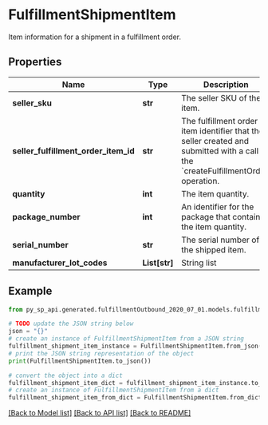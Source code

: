 # FulfillmentShipmentItem

Item information for a shipment in a fulfillment order.

## Properties

Name | Type | Description | Notes
------------ | ------------- | ------------- | -------------
**seller_sku** | **str** | The seller SKU of the item. | 
**seller_fulfillment_order_item_id** | **str** | The fulfillment order item identifier that the seller created and submitted with a call to the &#x60;createFulfillmentOrder&#x60; operation. | 
**quantity** | **int** | The item quantity. | 
**package_number** | **int** | An identifier for the package that contains the item quantity. | [optional] 
**serial_number** | **str** | The serial number of the shipped item. | [optional] 
**manufacturer_lot_codes** | **List[str]** | String list | [optional] 

## Example

```python
from py_sp_api.generated.fulfillmentOutbound_2020_07_01.models.fulfillment_shipment_item import FulfillmentShipmentItem

# TODO update the JSON string below
json = "{}"
# create an instance of FulfillmentShipmentItem from a JSON string
fulfillment_shipment_item_instance = FulfillmentShipmentItem.from_json(json)
# print the JSON string representation of the object
print(FulfillmentShipmentItem.to_json())

# convert the object into a dict
fulfillment_shipment_item_dict = fulfillment_shipment_item_instance.to_dict()
# create an instance of FulfillmentShipmentItem from a dict
fulfillment_shipment_item_from_dict = FulfillmentShipmentItem.from_dict(fulfillment_shipment_item_dict)
```
[[Back to Model list]](../README.md#documentation-for-models) [[Back to API list]](../README.md#documentation-for-api-endpoints) [[Back to README]](../README.md)


